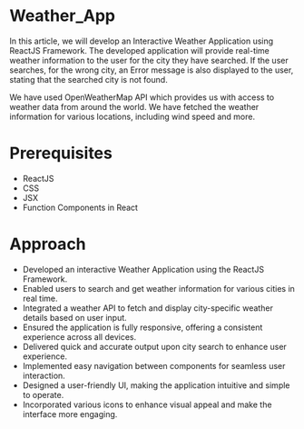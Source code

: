 # Weather_App
In this article, we will develop an Interactive Weather Application using ReactJS Framework. The developed application will provide real-time weather information to the user for the city they have searched. If the user searches, for the wrong city, an Error message is also displayed to the user, stating that the searched city is not found.

We have used OpenWeatherMap API which provides us with access to weather data from around the world. We have fetched the weather information for various locations, including wind speed and more.

# Prerequisites
- ReactJS
- CSS
- JSX
- Function Components in React
# Approach
- Developed an interactive Weather Application using the ReactJS Framework.
- Enabled users to search and get weather information for various cities in real time.
- Integrated a weather API to fetch and display city-specific weather details based on user input.
- Ensured the application is fully responsive, offering a consistent experience across all devices.
- Delivered quick and accurate output upon city search to enhance user experience.
- Implemented easy navigation between components for seamless user interaction.
- Designed a user-friendly UI, making the application intuitive and simple to operate.
- Incorporated various icons to enhance visual appeal and make the interface more engaging.
